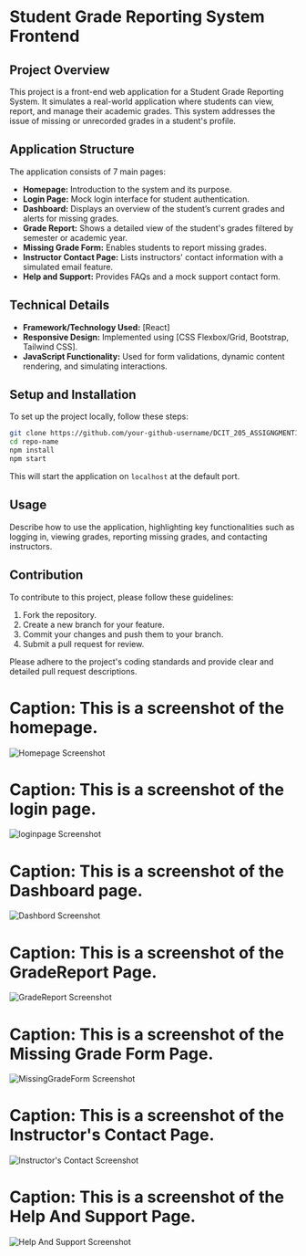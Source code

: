 # Student Grade Reporting System Frontend



## Project Overview

This project is a front-end web application for a Student Grade Reporting System. It simulates a real-world application where students can view, report, and manage their academic grades. This system addresses the issue of missing or unrecorded grades in a student's profile.

## Application Structure

The application consists of 7 main pages:

- **Homepage:** Introduction to the system and its purpose.
- **Login Page:** Mock login interface for student authentication.
- **Dashboard:** Displays an overview of the student’s current grades and alerts for missing grades.
- **Grade Report:** Shows a detailed view of the student's grades filtered by semester or academic year.
- **Missing Grade Form:** Enables students to report missing grades.
- **Instructor Contact Page:** Lists instructors' contact information with a simulated email feature.
- **Help and Support:** Provides FAQs and a mock support contact form.

## Technical Details

- **Framework/Technology Used:** [React]
- **Responsive Design:** Implemented using [CSS Flexbox/Grid, Bootstrap, Tailwind CSS].
- **JavaScript Functionality:** Used for form validations, dynamic content rendering, and simulating interactions.

## Setup and Installation

To set up the project locally, follow these steps:

```bash
git clone https://github.com/your-github-username/DCIT_205_ASSIGNGMENT1.git
cd repo-name
npm install
npm start
```

This will start the application on `localhost` at the default port.

## Usage

Describe how to use the application, highlighting key functionalities such as logging in, viewing grades, reporting missing grades, and contacting instructors.

## Contribution

To contribute to this project, please follow these guidelines:

1. Fork the repository.
2. Create a new branch for your feature.
3. Commit your changes and push them to your branch.
4. Submit a pull request for review.

Please adhere to the project's coding standards and provide clear and detailed pull request descriptions.

# **Caption: This is a screenshot of the homepage.**


![Homepage Screenshot](assets/homepage.png)

# **Caption: This is a screenshot of the login page.**

![loginpage Screenshot](assets/loginpage.png)


# **Caption: This is a screenshot of the Dashboard page.**

![Dashbord Screenshot](assets/dashboard.png)


# **Caption: This is a screenshot of the GradeReport Page.**

![GradeReport Screenshot](assets/gradeReport.png)


# **Caption: This is a screenshot of the Missing Grade Form Page.**

![MissingGradeForm Screenshot](assets/missinggradeform.png)


# **Caption: This is a screenshot of the Instructor's Contact Page.**

![Instructor's Contact Screenshot](assets/instructor'scontact.png)



# **Caption: This is a screenshot of the Help And Support Page.**

![Help And Support Screenshot](assets/helpandsupport.png)







